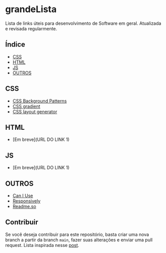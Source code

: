 # grandeLista
Lista de links úteis para desenvolvimento de Software em geral. Atualizada e revisada regularmente.

## Índice

- [CSS](#css)
- [HTML](#html)
- [JS](#js)
- [OUTROS](#outros)

## CSS

- [CSS Background Patterns](https://www.magicpattern.design/tools/css-backgrounds)
- [CSS gradient](https://cssgradient.io/)
- [CSS layout generator](https://layout.bradwoods.io/)

## HTML

- [Em breve](URL DO LINK 1)

## JS

- [Em breve](URL DO LINK 1)


## OUTROS

- [Can I Use](https://caniuse.com/)
- [Responsively](https://responsively.app/)
- [Readme.so](https://readme.so/)


## Contribuir

Se você deseja contribuir para este repositório, basta criar uma nova branch a partir da branch `main`, fazer suas alterações e enviar uma pull request.
Lista inspirada nesse [post](https://dev.to/hy_piyush/must-have-websites-for-every-frontend-web-developer-3ajm).
